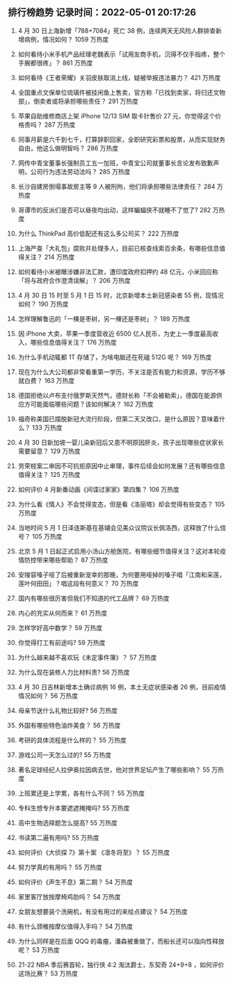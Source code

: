 
## 排行榜趋势 记录时间：2022-05-01 20:17:26
  
  1. 4 月 30 日上海新增「788+7084」死亡 38 例，连续两天无风险人群排查新增病例，情况如何？ 1059 万热度
    
  2. 如何看待小米手机产品经理老魏表示「试用友商手机，沉得不仅手指疼，整个手腕都很疼」？ 861 万热度
    
  3. 如何看待《王者荣耀》关羽皮肤取消上线，疑被举报违法暴力？ 421 万热度
    
  4. 全国重点文保单位琉璃件被挂闲鱼上售卖，官方称「已找到卖家，将归还文物部」，倒卖者或将承担哪些责任？ 291 万热度
    
  5. 苹果自助维修商店上架 iPhone 12/13 SIM 取卡针售价 27 元，你觉得这个价格贵吗？ 287 万热度
    
  6. 同事月薪是六千到七千，打算辞职回家，全职研究彩票和股票，从而实现财务自由，他这么做明智吗？ 286 万热度
    
  7. 网传中青宝董事长强制员工五一加班，中青宝公司就董事长言论发布致歉声明，公司行为违法劳动法吗？ 285 万热度
    
  8. 长沙自建房倒塌事故房主等 9 人被刑拘，他们将承担哪些法律责任？ 284 万热度
    
  9. 哥谭市的反派们是否可以昼夜均出动，这样蝙蝠侠不就睡不了觉了? 282 万热度
    
  10. 为什么 ThinkPad 高价低配还有这么多公司买？ 222 万热度
    
  11. 上海严查「大礼包」腐败并处理多人，目前已核查线索百余条，有哪些信息值得关注？ 214 万热度
    
  12. 如何看待小米被曝涉嫌非法汇款，遭印度政府扣押约 48 亿元，小米回应称「将与政府合作澄清误解」？ 206 万热度
    
  13. 4 月 30 日 15 时至 5 月 1 日 15 时，北京新增本土新冠感染者 55 例，现情况如何？ 190 万热度
    
  14. 怎样理解鲁迅的「一棵是枣树，另一棵还是枣树」？ 189 万热度
    
  15. 因 iPhone 大卖，苹果一季度营收近 6500 亿人民币，为史上一季度最高收入，哪些信息值得关注？ 176 万热度
    
  16. 为什么手机动辄都 1T 存储了，为啥电脑还在死磕 512G 呢？ 169 万热度
    
  17. 现在为什么大公司都非常看重第一学历，不关注是否有能力和资源，学历不够就白费？ 163 万热度
    
  18. 德国拒绝以卢布支付俄罗斯天然气，德财长称「不会被勒索」，德国在能源供应方可能面临哪些问题？该如何解决？ 162 万热度
    
  19. 福奇称美国已摆脱新冠大流行阶段，但第二天又改口，是什么原因？意味着什么？ 133 万热度
    
  20. 4 月 30 日新加坡一婴儿染新冠后又患不明原因肝炎，孩子出现哪些症状家长需要留意？ 129 万热度
    
  21. 劳荣枝案二审因不可抗拒原因中止审理，事件后续会如何发展？还有哪些信息值得关注？ 125 万热度
    
  22. 如何评价 4 月新番动画《间谍过家家》第四集？ 106 万热度
    
  23. 为什么看《情人》不会觉得变态，但是看《洛丽塔》却会觉得有些变态？ 105 万热度
    
  24. 当地时间 5 月 1 日泽连斯基在基辅会见美众议院议长佩洛西，这释放了什么信号？ 105 万热度
    
  25. 北京 5 月 1 日起正式启用小汤山方舱医院，有哪些细节值得关注？这对本轮疫情防控带来哪些帮助？ 87 万热度
    
  26. 安陵容嗓子哑了后被重新宠幸的那晚，为何要用哑掉的嗓子唱「江南和采莲，莲叶何田田」？唱这段有何意义？ 70 万热度
    
  27. 国内有哪些很厉害但我们不知道的代工品牌？ 69 万热度
    
  28. 内心的充实从何而来？ 61 万热度
    
  29. 怎样学好高中数学？ 59 万热度
    
  30. 你觉得打工有前途吗? 59 万热度
    
  31. 为什么越来越不喜欢玩《未定事件簿》？ 57 万热度
    
  32. 为什么现在装修人力比材料贵? 56 万热度
    
  33. 4 月 30 日吉林新增本土确诊病例 16 例，本土无症状感染者 26 例，目前疫情情况如何？ 56 万热度
    
  34. 母亲节送什么礼物比较好? 56 万热度
    
  35. 外国有哪些特色油炸美食？ 56 万热度
    
  36. 考研的具体流程是什么样的？ 55 万热度
    
  37. 游戏公司一天怎么过的? 55 万热度
    
  38. 著名足球经纪人拉伊奥拉因病去世，他对世界足坛产生了哪些影响？ 55 万热度
    
  39. 上班累还是上学累，各有什么不同？ 55 万热度
    
  40. 专科生想专升本要遮遮掩掩吗? 55 万热度
    
  41. 高中生物选择题怎么提高? 55 万热度
    
  42. 书读第二遍有用吗? 55 万热度
    
  43. 如何评价《大侦探 7》第十案 《凛冬将至》？ 55 万热度
    
  44. 努力学真的有用吗？ 55 万热度
    
  45. 如何评价《声生不息》第二期？ 54 万热度
    
  46. 家里客厅放按摩椅鸡肋吗？ 54 万热度
    
  47. 女朋友想要装个洗碗机，有没有用过的来给点建议？ 54 万热度
    
  48. 有什么颈椎按摩仪值得入手吗？ 54 万热度
    
  49. 为什么同样是在后面 QQQ 的毒瘤，潘森被重做了，而船长还可以指向性释放呢？ 53 万热度
    
  50. 21-22 NBA 季后赛首轮，独行侠 4:2 淘汰爵士，东契奇 24+9+8 ，如何评价这场比赛？ 53 万热度
    